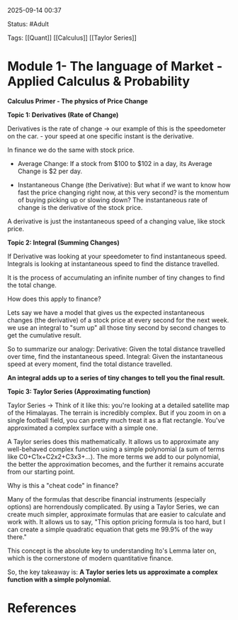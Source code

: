 2025-09-14 00:37

Status: #Adult 

Tags: [[Quant]] [[Calculus]] [[Taylor Series]]

# Module 1- The language of Market - Applied Calculus & Probability

**Calculus Primer - The physics of Price Change**

**Topic 1: Derivatives (Rate of Change)**

Derivatives is the rate of change -> our example of this is the speedometer on the car. - your speed at one specific instant is the derivative.

In finance we do the same with stock price.

- Average Change: If a stock from $100 to $102 in a day, its Average Change is $2 per day.

- Instantaneous Change (the Derivative): But what if we want to know how fast the price changing right now, at this very second? is the momentum of buying picking up or slowing down? The instantaneous rate of change is the derivative of the stock price.


A derivative is just the instantaneous speed of a changing value, like stock price.

**Topic 2: Integral (Summing Changes)**

If Derivative was looking at your speedometer to find instantaneous speed. Integrals is looking at instantaneous speed to find the distance travelled.

It is the process of accumulating an infinite number of tiny changes to find the total change.

How does this apply to finance?

Lets say we have a model that gives us the expected instantaneous changes (the derivative) of a stock price at every second for the next week. we use an integral to "sum up" all those tiny second by second changes to get the cumulative result.

So to summarize our analogy: Derivative: Given the total distance travelled over time, find the instantaneous speed. Integral: Given the instantaneous speed at every moment, find the total distance travelled.

**An integral adds up to a series of tiny changes to tell you the final result.**

**Topic 3: Taylor Series (Approximating function)**

Taylor Series -> Think of it like this: you're looking at a detailed satellite map of the Himalayas. The terrain is incredibly complex. But if you zoom in on a single football field, you can pretty much treat it as a flat rectangle. You've approximated a complex surface with a simple one.

A Taylor series does this mathematically. It allows us to approximate any well-behaved complex function using a simple polynomial (a sum of terms like C0​+C1​x+C2​x2+C3​x3+…). The more terms we add to our polynomial, the better the approximation becomes, and the further it remains accurate from our starting point.

Why is this a "cheat code" in finance?

Many of the formulas that describe financial instruments (especially options) are horrendously complicated. By using a Taylor Series, we can create much simpler, approximate formulas that are easier to calculate and work with. It allows us to say, "This option pricing formula is too hard, but I can create a simple quadratic equation that gets me 99.9% of the way there."

This concept is the absolute key to understanding Ito's Lemma later on, which is the cornerstone of modern quantitative finance.

So, the key takeaway is: **A Taylor series lets us approximate a complex function with a simple polynomial.**





# References
